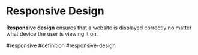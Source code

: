 # Responsive Design

**Responsive design** ensures that a website is displayed correctly no matter what device the user is viewing it on.

#responsive #definition #responsive-design
